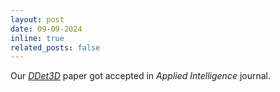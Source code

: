 ```yaml
---
layout: post
date: 09-09-2024
inline: true
related_posts: false
---
```


Our *[DDet3D](https://doi.org/10.1007/s10489-024-06045-1)* paper got accepted in *Applied Intelligence* journal.
